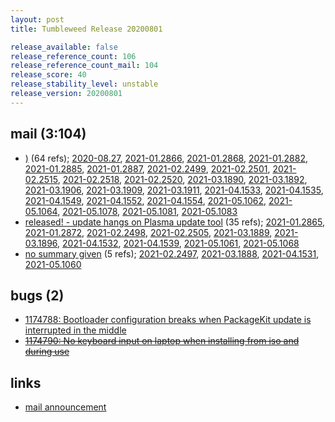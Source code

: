 ```yaml
---
layout: post
title: Tumbleweed Release 20200801

release_available: false
release_reference_count: 106
release_reference_count_mail: 104
release_score: 40
release_stability_level: unstable
release_version: 20200801
---
```


## mail (3:104)

- [)](https://lists.opensuse.org/opensuse-factory/2020-08/msg00010.html) (64 refs); [2020-08.27](https://lists.opensuse.org/opensuse-factory/2020-08/msg00027.html), [2021-01.2866](https://github.com/boombatower/tumbleweed-review/issues/10), [2021-01.2868](https://github.com/boombatower/tumbleweed-review/issues/10), [2021-01.2882](https://github.com/boombatower/tumbleweed-review/issues/10), [2021-01.2885](https://github.com/boombatower/tumbleweed-review/issues/10), [2021-01.2887](https://github.com/boombatower/tumbleweed-review/issues/10), [2021-02.2499](https://github.com/boombatower/tumbleweed-review/issues/10), [2021-02.2501](https://github.com/boombatower/tumbleweed-review/issues/10), [2021-02.2515](https://github.com/boombatower/tumbleweed-review/issues/10), [2021-02.2518](https://github.com/boombatower/tumbleweed-review/issues/10), [2021-02.2520](https://github.com/boombatower/tumbleweed-review/issues/10), [2021-03.1890](https://github.com/boombatower/tumbleweed-review/issues/10), [2021-03.1892](https://github.com/boombatower/tumbleweed-review/issues/10), [2021-03.1906](https://github.com/boombatower/tumbleweed-review/issues/10), [2021-03.1909](https://github.com/boombatower/tumbleweed-review/issues/10), [2021-03.1911](https://github.com/boombatower/tumbleweed-review/issues/10), [2021-04.1533](https://github.com/boombatower/tumbleweed-review/issues/10), [2021-04.1535](https://github.com/boombatower/tumbleweed-review/issues/10), [2021-04.1549](https://github.com/boombatower/tumbleweed-review/issues/10), [2021-04.1552](https://github.com/boombatower/tumbleweed-review/issues/10), [2021-04.1554](https://github.com/boombatower/tumbleweed-review/issues/10), [2021-05.1062](https://github.com/boombatower/tumbleweed-review/issues/10), [2021-05.1064](https://github.com/boombatower/tumbleweed-review/issues/10), [2021-05.1078](https://github.com/boombatower/tumbleweed-review/issues/10), [2021-05.1081](https://github.com/boombatower/tumbleweed-review/issues/10), [2021-05.1083](https://github.com/boombatower/tumbleweed-review/issues/10)
- [released! - update hangs on Plasma update tool](https://lists.opensuse.org/opensuse-factory/2020-08/msg00007.html) (35 refs); [2021-01.2865](https://github.com/boombatower/tumbleweed-review/issues/10), [2021-01.2872](https://github.com/boombatower/tumbleweed-review/issues/10), [2021-02.2498](https://github.com/boombatower/tumbleweed-review/issues/10), [2021-02.2505](https://github.com/boombatower/tumbleweed-review/issues/10), [2021-03.1889](https://github.com/boombatower/tumbleweed-review/issues/10), [2021-03.1896](https://github.com/boombatower/tumbleweed-review/issues/10), [2021-04.1532](https://github.com/boombatower/tumbleweed-review/issues/10), [2021-04.1539](https://github.com/boombatower/tumbleweed-review/issues/10), [2021-05.1061](https://github.com/boombatower/tumbleweed-review/issues/10), [2021-05.1068](https://github.com/boombatower/tumbleweed-review/issues/10)
- [no summary given](https://github.com/boombatower/tumbleweed-review/issues/10) (5 refs); [2021-02.2497](https://github.com/boombatower/tumbleweed-review/issues/10), [2021-03.1888](https://github.com/boombatower/tumbleweed-review/issues/10), [2021-04.1531](https://github.com/boombatower/tumbleweed-review/issues/10), [2021-05.1060](https://github.com/boombatower/tumbleweed-review/issues/10)

## bugs (2)

<!--more-->

- [1174788: Bootloader configuration breaks when PackageKit update is interrupted in the middle](https://bugzilla.opensuse.org/show_bug.cgi?id=1174788)
- ~~[1174790: No keyboard input on laptop when installing from iso and during use](https://bugzilla.opensuse.org/show_bug.cgi?id=1174790)~~



## links

- [mail announcement](https://github.com/boombatower/tumbleweed-review/issues/10)
